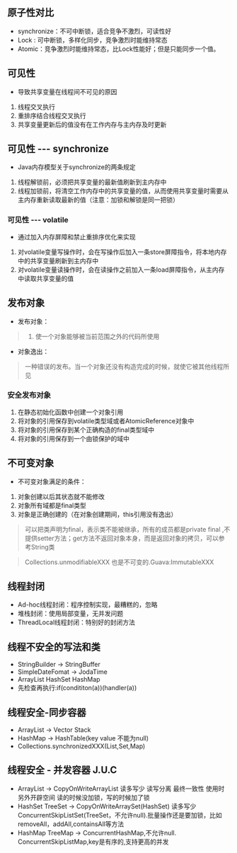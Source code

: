 ## 原子性对比

- synchronize：不可中断锁，适合竞争不激烈，可读性好
- Lock : 可中断锁，多样化同步，竞争激烈时能维持常态
- Atomic：竞争激烈时能维持常态，比Lock性能好；但是只能同步一个值。


## 可见性

- 导致共享变量在线程间不可见的原因

1. 线程交叉执行
2. 重排序结合线程交叉执行
3. 共享变量更新后的值没有在工作内存与主内存及时更新

## 可见性 --- synchronize

- Java内存模型关于synchronize的两条规定

1. 线程解锁前，必须把共享变量的最新值刷新到主内存中
2. 线程加锁前，将清空工作内存中的共享变量的值，从而使用共享变量时需要从主内存重新读取最新的值（注意：加锁和解锁是同一把锁）

### 可见性 --- volatile 

- 通过加入内存屏障和禁止重排序优化来实现

1. 对volatile变量写操作时，会在写操作后加入一条store屏障指令，将本地内存中的共享变量刷新到主内存中
2. 对volatile变量读操作时，会在读操作之前加入一条load屏障指令，从主内存中读取共享变量的值

## 发布对象

- 发布对象：
> 1. 使一个对象能够被当前范围之外的代码所使用

- 对象逸出：
> 一种错误的发布。当一个对象还没有构造完成的时候，就使它被其他线程所见

### 安全发布对象

1. 在静态初始化函数中创建一个对象引用
2. 将对象的引用保存到volatile类型域或者AtomicReference对象中
3. 将对象的引用保存到某个正确构造的final类型域中
3. 将对象的引用保存到一个由锁保护的域中

## 不可变对象

- 不可变对象满足的条件：

1. 对象创建以后其状态就不能修改
2. 对象所有域都是final类型
3. 对象是正确创建的（在对象创建期间，this引用没有逸出）

> 可以把类声明为final，表示类不能被继承，所有的成员都是private final ,不提供setter方法；get方法不返回对象本身，而是返回对象的拷贝，可以参考String类

> Collections.unmodifiableXXX 也是不可变的.Guava:ImmutableXXX 

## 线程封闭

- Ad-hoc线程封闭：程序控制实现，最糟糕的，忽略
- 堆栈封闭：使用局部变量，无并发问题
- ThreadLocal线程封闭：特别好的封闭方法

## 线程不安全的写法和类

- StringBuilder -> StringBuffer
- SimpleDateFomat -> JodaTime
- ArrayList HashSet HashMap
- 先检查再执行:if(condititon(a))(handler(a))

## 线程安全-同步容器

- ArrayList -> Vector Stack
- HashMap -> HashTable(key value 不能为null)
- Collections.synchronizedXXX(List,Set,Map)

## 线程安全 - 并发容器 J.U.C

- ArrayList -> CopyOnWriteArrayList 读多写少 读写分离 最终一致性 使用时另外开辟空间 读的时候没加锁，写的时候加了锁
- HashSet TreeSet -> CopyOnWriteArraySet(HashSet) 读多写少 ConcurrentSkipListSet(TreeSet，不允许null).批量操作还是要加锁，比如removeAll，addAll,containsAll等方法
- HashMap TreeMap -> ConcurrentHashMap,不允许null. ConcurrentSkipListMap,key是有序的,支持更高的并发


